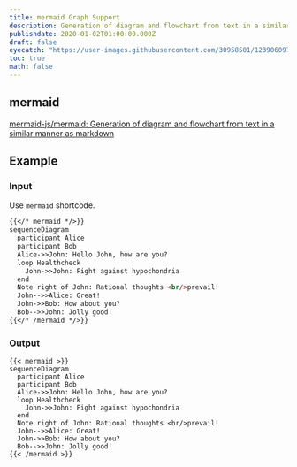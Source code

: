```yaml
---
title: mermaid Graph Support
description: Generation of diagram and flowchart from text in a similar manner as markdown
publishdate: 2020-01-02T01:00:00.000Z
draft: false
eyecatch: "https://user-images.githubusercontent.com/30958501/123906097-8858f400-d9ae-11eb-9db0-f2e8fe5a17a0.png"
toc: true
math: false
---
```




## mermaid

[mermaid-js/mermaid: Generation of diagram and flowchart from text in a similar manner as markdown](https://github.com/mermaid-js/mermaid)



## Example

### Input

Use `mermaid` shortcode.

```md
{{</* mermaid */>}}
sequenceDiagram
  participant Alice
  participant Bob
  Alice->>John: Hello John, how are you?
  loop Healthcheck
    John->>John: Fight against hypochondria
  end
  Note right of John: Rational thoughts <br/>prevail!
  John-->>Alice: Great!
  John->>Bob: How about you?
  Bob-->>John: Jolly good!
{{</* /mermaid */>}}
```

### Output

```
{{< mermaid >}}
sequenceDiagram
  participant Alice
  participant Bob
  Alice->>John: Hello John, how are you?
  loop Healthcheck
    John->>John: Fight against hypochondria
  end
  Note right of John: Rational thoughts <br/>prevail!
  John-->>Alice: Great!
  John->>Bob: How about you?
  Bob-->>John: Jolly good!
{{< /mermaid >}}
```
